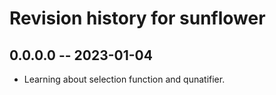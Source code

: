# Revision history for sunflower

## 0.0.0.0 -- 2023-01-04

* Learning about selection function and qunatifier.
